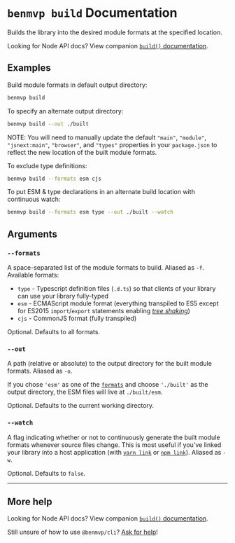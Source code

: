 # `benmvp build` Documentation

Builds the library into the desired module formats at the specified location.

Looking for Node API docs? View companion [`build()` documentation](../api/build.md).

## Examples

Build module formats in default output directory:

```sh
benmvp build
```

To specify an alternate output directory:

```sh
benmvp build --out ./built
```

NOTE: You will need to manually update the default `"main"`, `"module"`, `"jsnext:main"`, `"browser"`, and `"types"` properties in your `package.json` to reflect the new location of the built module formats.

To exclude type definitions:

```sh
benmvp build --formats esm cjs
```

To put ESM & type declarations in an alternate build location with continuous watch:

```sh
benmvp build --formats esm type --out ./built --watch
```

## Arguments

### `--formats`

A space-separated list of the module formats to build. Aliased as `-f`. Available formats:

- `type` - Typescript definition files (`.d.ts`) so that clients of your library can use your library fully-typed
- `esm` - ECMAScript module format (everything transpiled to ES5 except for ES2015 `import`/`export` statements enabling [_tree shaking_](https://webpack.js.org/guides/tree-shaking/))
- `cjs` - CommonJS format (fully transpiled)

Optional. Defaults to all formats.

### `--out`

A path (relative or absolute) to the output directory for the built module formats. Aliased as `-o`.

If you chose `'esm'` as one of the [`formats`](#formats) and choose `'./built'` as the output directory, the ESM files will live at `./built/esm`.

Optional. Defaults to the current working directory.

### `--watch`

A flag indicating whether or not to continuously generate the built module formats whenever source files change. This is most useful if you've linked your library into a host application (with [`yarn link`](https://yarnpkg.com/lang/en/docs/cli/link/) or [`npm link`](https://docs.npmjs.com/cli/link)). Aliased as `-w`.

Optional. Defaults to `false`.

---

## More help

Looking for Node API docs? View companion [`build()` documentation](../api/build.md).

Still unsure of how to use `@benmvp/cli`? [Ask for help](https://github.com/benmvp/benmvp-cli/issues)!
